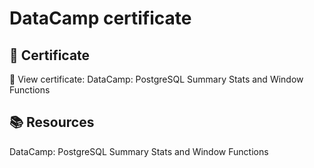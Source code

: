 # DataCamp certificate

## 📄 Certificate
🔗 View certificate: DataCamp: PostgreSQL Summary Stats and Window Functions

## 📚 Resources
DataCamp: PostgreSQL Summary Stats and Window Functions
